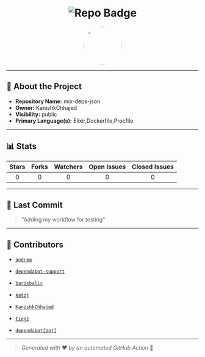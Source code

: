 <h1 align="center">
    <img src="https://img.shields.io/badge/mix-deps-json-🎯-blueviolet?style=for-the-badge" alt="Repo Badge">
  </h1>
  
  <p align="center">
    <img src="https://avatars.githubusercontent.com/u/121193249?v=4" width="100" style="border-radius:50%;">
  </p>
  
  ---
  
  ## 📖 About the Project
  - **Repository Name:** mix-deps-json
  - **Owner:** KanishkChhajed
  - **Visibility:** public
  - **Primary Language(s):** Elixir,Dockerfile,Procfile
  
  ---
  
  ## 📊 Stats
  
  | Stars | Forks | Watchers | Open Issues | Closed Issues |
  |:----:|:-----:|:--------:|:-----------:|:-------------:|
  | 0 | 0 | 0 | 0 | 0 |
  
  ---
  
  ## 📢 Last Commit
  
  > "Adding my workflow for testing"
  
  ---
  
  ## 🤝 Contributors
  
  
  - [`andrew`](#)
  
  - [`dependabot-support`](#)
  
  - [`barisbalic`](#)
  
  - [`katzj`](#)
  
  - [`KanishkChhajed`](#)
  
  - [`tiegz`](#)
  
  - [`dependabot[bot]`](#)
  
  
  ---
  
  > *Generated with ❤️ by an automated GitHub Action* 🚀
  